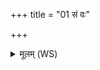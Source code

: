 +++
title = "01 सं वः"

+++
<details><summary>मूलम् (WS)</summary>

सं वः सृजत्वर्यमा सं पूषा सं बृहस्पतिः । तु. शौ.सं. ३.१४  
समिन्द्रो यो धनञ्जय इह पुष्यत यद् वसु ॥ १ ॥
</details>